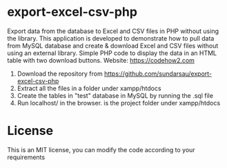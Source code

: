 # export-excel-csv-php
Export data from the database to Excel and CSV files in PHP without using the library. This application is developed to demonstrate how to pull data from MySQL database and create & download Excel and CSV files without using an external library. Simple PHP code to display the data in an HTML table with two download buttons. Website: https://codehow2.com

1) Download the repository from https://github.com/sundarsau/export-excel-csv-php
2) Extract all the files in a folder under xampp/htdocs
3) Create the tables in "test" database in MySQL by running the .sql file
4) Run localhost/<folder name> in the browser. <folder name> is the project folder under  xampp/htdocs
# License
This is an MIT license, you can modify the code according to your requirements

